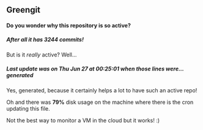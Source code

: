 ## Greengit

#### Do you wonder why this repository is so active?

##### After all it has 3244 commits!

But is it *really* active? Well...

##### Last update was on Thu Jun 27 at 00:25:01 when those lines were... generated

Yes, generated, because it certainly helps a lot to have such an active repo!

Oh and there was **79%** disk usage on the machine
where there is the cron updating this file.

Not the best way to monitor a VM in the cloud but it works! :)
